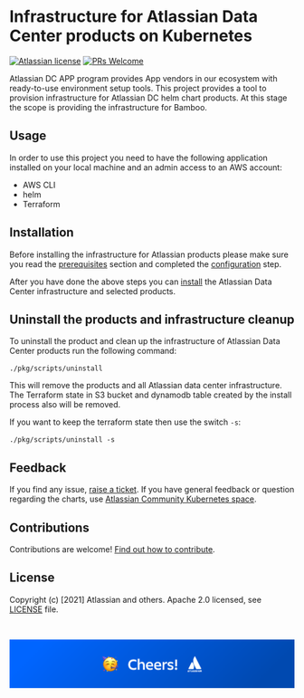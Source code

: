 # Infrastructure for Atlassian Data Center products on Kubernetes
[![Atlassian license](https://img.shields.io/badge/license-Apache%202.0-blue.svg?style=flat-square)](LICENSE) [![PRs Welcome](https://img.shields.io/badge/PRs-welcome-brightgreen.svg?style=flat-square)](CONTRIBUTING.md)


Atlassian DC APP program provides App vendors in our ecosystem with ready-to-use environment setup tools. 
This project provides a tool to provision infrastructure for Atlassian DC helm chart products.
At this stage the scope is providing the infrastructure for Bamboo.  


## Usage

In order to use this project you need to have the following application installed on your local machine and an admin 
access to an AWS account:

* AWS CLI
* helm
* Terraform

## Installation
Before installing the infrastructure for Atlassian products please make sure you read the 
[prerequisites](userguide/PREREQUISITES.md) section and completed the [configuration](userguide/CONFIGURATION.md) step. 

After you have done the above steps you can [install](userguide/INSTALLATION.md) the Atlassian Data Center infrastructure 
and selected products. 

## Uninstall the products and infrastructure cleanup

To uninstall the product and clean up the infrastructure of Atlassian Data Center products run the following command:
```shell 
./pkg/scripts/uninstall
```

This will remove the products and all Atlassian data center infrastructure. The Terraform state in S3 bucket and 
dynamodb table created by the install process also will be removed. 

If you want to keep the terraform state then use the switch `-s`:
```shell 
./pkg/scripts/uninstall -s
```


## Feedback

If you find any issue, [raise a ticket](https://support.atlassian.com/contact/). If you have general feedback or question 
regarding the charts, use [Atlassian Community Kubernetes space](https://community.atlassian.com/t5/Atlassian-Data-Center-on/gh-p/DC_Kubernetes).
  

## Contributions

Contributions are welcome! [Find out how to contribute](CONTRIBUTING.md). 

## License

Copyright (c) [2021] Atlassian and others.
Apache 2.0 licensed, see [LICENSE](LICENSE) file.

<br/> 


[![With ❤️ from Atlassian](https://raw.githubusercontent.com/atlassian-internal/oss-assets/master/banner-cheers-light.png)](https://www.atlassian.com)
